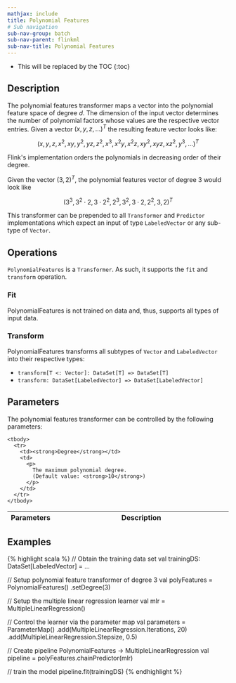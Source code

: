 ```yaml
---
mathjax: include
title: Polynomial Features
# Sub navigation
sub-nav-group: batch
sub-nav-parent: flinkml
sub-nav-title: Polynomial Features
---
```

<!--
Licensed to the Apache Software Foundation (ASF) under one
or more contributor license agreements.  See the NOTICE file
distributed with this work for additional information
regarding copyright ownership.  The ASF licenses this file
to you under the Apache License, Version 2.0 (the
"License"); you may not use this file except in compliance
with the License.  You may obtain a copy of the License at

  http://www.apache.org/licenses/LICENSE-2.0

Unless required by applicable law or agreed to in writing,
software distributed under the License is distributed on an
"AS IS" BASIS, WITHOUT WARRANTIES OR CONDITIONS OF ANY
KIND, either express or implied.  See the License for the
specific language governing permissions and limitations
under the License.
-->

* This will be replaced by the TOC
{:toc}

## Description

The polynomial features transformer maps a vector into the polynomial feature space of degree $d$.
The dimension of the input vector determines the number of polynomial factors whose values are the respective vector entries.
Given a vector $(x, y, z, \ldots)^T$ the resulting feature vector looks like:

$$\left(x, y, z, x^2, xy, y^2, yz, z^2, x^3, x^2y, x^2z, xy^2, xyz, xz^2, y^3, \ldots\right)^T$$

Flink's implementation orders the polynomials in decreasing order of their degree.

Given the vector $\left(3,2\right)^T$, the polynomial features vector of degree 3 would look like
 
 $$\left(3^3, 3^2\cdot2, 3\cdot2^2, 2^3, 3^2, 3\cdot2, 2^2, 3, 2\right)^T$$

This transformer can be prepended to all `Transformer` and `Predictor` implementations which expect an input of type `LabeledVector` or any sub-type of `Vector`.

## Operations

`PolynomialFeatures` is a `Transformer`.
As such, it supports the `fit` and `transform` operation.

### Fit

PolynomialFeatures is not trained on data and, thus, supports all types of input data.

### Transform

PolynomialFeatures transforms all subtypes of `Vector` and `LabeledVector` into their respective types: 

* `transform[T <: Vector]: DataSet[T] => DataSet[T]`
* `transform: DataSet[LabeledVector] => DataSet[LabeledVector]`

## Parameters

The polynomial features transformer can be controlled by the following parameters:

<table class="table table-bordered">
    <thead>
      <tr>
        <th class="text-left" style="width: 20%">Parameters</th>
        <th class="text-center">Description</th>
      </tr>
    </thead>

    <tbody>
      <tr>
        <td><strong>Degree</strong></td>
        <td>
          <p>
            The maximum polynomial degree. 
            (Default value: <strong>10</strong>)
          </p>
        </td>
      </tr>
    </tbody>
  </table>

## Examples

{% highlight scala %}
// Obtain the training data set
val trainingDS: DataSet[LabeledVector] = ...

// Setup polynomial feature transformer of degree 3
val polyFeatures = PolynomialFeatures()
.setDegree(3)

// Setup the multiple linear regression learner
val mlr = MultipleLinearRegression()

// Control the learner via the parameter map
val parameters = ParameterMap()
.add(MultipleLinearRegression.Iterations, 20)
.add(MultipleLinearRegression.Stepsize, 0.5)

// Create pipeline PolynomialFeatures -> MultipleLinearRegression
val pipeline = polyFeatures.chainPredictor(mlr)

// train the model
pipeline.fit(trainingDS)
{% endhighlight %}
